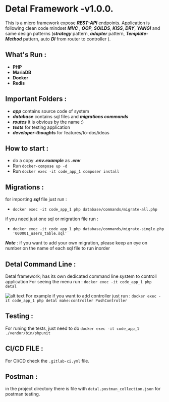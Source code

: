 # Detal Framework -v1.0.0.
This is a micro framework expose ***REST-API*** endpoints. Application is following clean code mindset ***MVC*** , ***OOP***, ***SOILDS***, ***KISS***, ***DRY***, ***YANGI*** and same design patterns (***strategy*** pattern, ***adapter*** pattern, ***Template-Method*** pattern, auto ***DI*** from router to controller ).

## What's Run :
- **PHP**
- **MariaDB**
- **Docker**
- **Redis**

## Important Folders :
- ***app*** contains source code of system
- ***database*** contains sql files and ***migrations commands***
- ***routes*** it is obvious by the name :) 
- ***tests*** for testing application
- ***developer-thoughts*** for features/to-dos/ideas

## How to start :
- do a copy ***.env.example***  as  ***.env***
- Run ```docker-compose up -d```
- Run ```docker exec -it code_app_1 composer install```

## Migrations :
for importing ***sql*** file just run :
- ```docker exec -it code_app_1 php database/commands/migrate-all.php```

if you need just one sql or migration file run :
-  ```docker exec -it code_app_1 php database/commands/migrate-single.php '000001_users_table.sql'```

***Note*** : if you want to add your own migration, please keep an eye on number on the name of each sql file to run inorder
## Detal Command Line :
Detal framework; has its own dedicated command line system to controll application
For seeing the menu  run : ``` docker exec -it code_app_1 php detal ```

![alt text](https://mirhamedrooy.ir/wp-content/uploads/2022/11/Screenshot-from-2022-11-23-02-05-42.png)
For example if you want to add controller just run : 
```docker exec -it code_app_1 php detal make:controller PushController```

## Testing :
For runing the tests, just need to do ```docker exec -it code_app_1 ./vendor/bin/phpunit```

## CI/CD FILE :
For CI/CD check the ```.gitlab-ci.yml``` file.

## Postman :
in the project directory there is file with ```detal.postman_collection.json``` for postman testing.